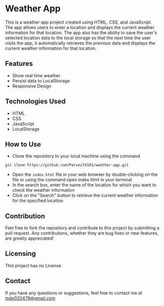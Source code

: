 # Weather App

This is a weather app project created using HTML, CSS, and JavaScript. The app allows users to enter a location and displays the current weather information for that location. The app also has the ability to save the user's selected location data to the local storage so that the next time the user visits the app, it automatically retrieves the previous data and displays the current weather information for that location.

## Features

- Show real time weather
- Persist data to LocalStorage
- Responsive Design

## Technologies Used

- HTML
- CSS
- JavaScript
- LocalStorage

## How to Use

- Clone the repository to your local machine using the command

```bash
git clone https://github.com/Parvez74181/weather-app.git
```

- Open the `index.html` file in your web browser by double-clicking on the file or using the command open index.html in your terminal
- In the search box, enter the name of the location for which you want to check the weather information
- Click on the "Search" button to retrieve the current weather information for the specified location

## Contribution

Feel free to fork the repository and contribute to this project by submitting a pull request. Any contributions, whether they are bug fixes or new features, are greatly appreciated!

## Licensing

This project has no License.

## Contact

If you have any questions or suggestions, feel free to contact me at [mdp020479@gmail.com](mailto:mdp020479@gmail.com)
